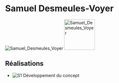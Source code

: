 # Samuel Desmeules-Voyer 

 ![Samuel_Desmeules_Voyer ]( ../img/desmeules-voyer_samuel.png)
 <img src="../img/desmeules-voyer_samuel.png" alt="Samuel_Desmeules_Voyer" width="100"/>

 ## Réalisations

 <!-- Une image par semaine de la réalisation dont tu es le plus fier avec une légende -->

* ![S1 Développement du concept](https://fakeimg.pl/400x400?text=Concept)
